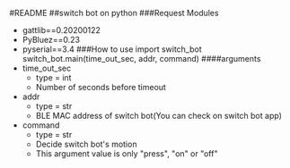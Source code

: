 #README
##switch bot on python
###Request Modules
- gattlib==0.20200122
- PyBluez==0.23
- pyserial==3.4
###How to use
    import switch_bot
    switch_bot.main(time_out_sec, addr, command)
####arguments
- time_out_sec
    - type = int
    - Number of seconds before timeout
- addr
    - type = str
    - BLE MAC address of switch bot(You can check on switch bot app)
- command
    - type = str
    - Decide switch bot's motion
    - This argument value is only "press", "on" or "off"
